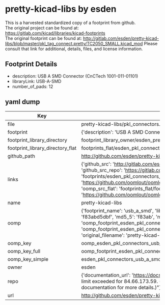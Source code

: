 # pretty-kicad-libs by esden  
This is a harvested standardized copy of a footprint from github.  
The original project can be found at:  
https://gitlab.com/kicad/libraries/kicad-footprints  
The original footprint can be found at:
http://gitlab.com/esden/pretty-kicad-libs/blob/master/pkl_tag_connect.pretty/TC2050_SMALL.kicad_mod
Please consult that link for additional, details, files, and license information.  
## Footprint Details
* description: USB A SMD Connector (CnCTech 1001-011-01101)  
* libraryLink: USB-A-SMD  
* number_of_pads: 12  
## yaml dump  
| Key | Value |  
| --- | --- |  
| file | pretty-kicad-libs/pkl_connectors.pretty/USB-A-SMD.kicad_mod |  
| footprint | {'description': 'USB A SMD Connector (CnCTech 1001-011-01101)', 'libraryLink': 'USB-A-SMD', 'number_of_pads': 12} |  
| footprint_library_directory | footprint_library_owner/esden_pretty-kicad-libs |  
| footprint_library_directory_flat | footprints_flat/esden_pkl_connectors_usb_a_smd/working |  
| github_path | http://github.com/esden/pretty-kicad-libs/blob/master/pkl_connectors.pretty/USB-A-SMD.kicad_mod |  
| links | {'github_src': 'http://gitlab.com/esden/pretty-kicad-libs/blob/master/pkl_tag_connect.pretty/TC2050_SMALL.kicad_mod', 'github_src_repo': 'https://gitlab.com/kicad/libraries/kicad-footprints', 'oomp_bot': 'footprints/esden_pkl_connectors_usb_a_smd/working', 'oomp_bot_github': 'https://github.com/oomlout/oomlout_oomp_footprint_bot/tree/main/footprints/esden_pkl_connectors_usb_a_smd/working', 'oomp_src_flat': 'footprints_flat/footprints_flat/esden_pkl_connectors_usb_a_smd/working', 'oomp_src_flat_github': 'https://github.com/oomlout/oomlout_oomp_footprint_src/tree/main/footprints_flat/esden_pkl_connectors_usb_a_smd/working'} |  
| name | pretty-kicad-libs |  
| oomp | {'footprint_name': 'usb_a_smd', 'library_name': 'pkl_connectors', 'md5': 'f83abd5dbf388877ebe03c5247e415ed', 'md5_10': 'f83abd5dbf', 'md5_5': 'f83ab', 'md5_6': 'f83abd', 'oomp_key': 'oomp_esden_pkl_connectors_usb_a_smd', 'oomp_key_extra': 'oomp_footprint_esden_pkl_connectors_usb_a_smd', 'oomp_key_full': 'oomp_footprint_esden_pkl_connectors_usb_a_smd_f83abd', 'oomp_key_simple': 'esden_pkl_connectors_usb_a_smd', 'original_filename': 'pretty-kicad-libs/pkl_connectors.pretty/USB-A-SMD.kicad_mod', 'owner_name': 'esden'} |  
| oomp_key | oomp_esden_pkl_connectors_usb_a_smd |  
| oomp_key_full | oomp_footprint_esden_pkl_connectors_usb_a_smd |  
| oomp_key_simple | esden_pkl_connectors_usb_a_smd |  
| owner | esden |  
| repo | {'documentation_url': 'https://docs.github.com/rest/overview/resources-in-the-rest-api#rate-limiting', 'message': "API rate limit exceeded for 84.66.173.59. (But here's the good news: Authenticated requests get a higher rate limit. Check out the documentation for more details.)"} |  
| url | http://github.com/esden/pretty-kicad-libs |  


